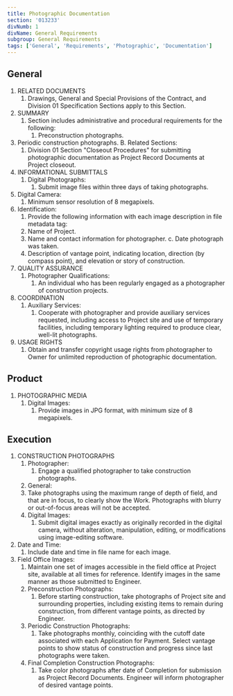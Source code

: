 ```yaml
---
title: Photographic Documentation
section: '013233'
divNumb: 1
divName: General Requirements
subgroup: General Requirements
tags: ['General', 'Requirements', 'Photographic', 'Documentation']
---
```


## General

1. RELATED DOCUMENTS
   1. Drawings, General and Special Provisions of the Contract, and Division 01 Specification Sections apply to this Section.
2. SUMMARY
   1. Section includes administrative and procedural requirements for the following:
      1. Preconstruction photographs.
2. Periodic construction photographs. B. Related Sections:
      1. Division 01 Section "Closeout Procedures" for submitting photographic documentation as Project Record Documents at Project closeout.
3. INFORMATIONAL SUBMITTALS
   1. Digital Photographs:
      1. Submit image files within three days of taking photographs.
1. Digital Camera:
      1. Minimum sensor resolution of 8 megapixels.
2. Identification:
      1. Provide the following information with each image description in file metadata tag:
      1. Name of Project.
      1. Name and contact information for photographer. c. Date photograph was taken.
      1. Description of vantage point, indicating location, direction (by compass point), and elevation or story of construction.
4. QUALITY ASSURANCE
   1. Photographer Qualifications:
      1. An individual who has been regularly engaged as a photographer of construction projects.
5. COORDINATION
   1. Auxiliary Services:
      1. Cooperate with photographer and provide auxiliary services requested, including access to Project site and use of temporary facilities, including temporary lighting required to produce clear, well-lit photographs.
6. USAGE RIGHTS
   1. Obtain and transfer copyright usage rights from photographer to Owner for unlimited reproduction of photographic documentation.

## Product

1. PHOTOGRAPHIC MEDIA
   1. Digital Images:
      1. Provide images in JPG format, with minimum size of 8 megapixels.

## Execution

1. CONSTRUCTION PHOTOGRAPHS
   1. Photographer:
      1. Engage a qualified photographer to take construction photographs.
	1. General:
      1. Take photographs using the maximum range of depth of field, and that are in focus, to clearly show the Work. Photographs with blurry or out-of-focus areas will not be accepted.
   1. Digital Images:
      1. Submit digital images exactly as originally recorded in the digital camera, without alteration, manipulation, editing, or modifications using image-editing software.
1. Date and Time:
      1. Include date and time in file name for each image.
2. Field Office Images:
      1. Maintain one set of images accessible in the field office at Project site, available at all times for reference. Identify images in the same manner as those submitted to Engineer.
   1. Preconstruction Photographs:
      1. Before starting construction, take photographs of Project site and surrounding properties, including existing items to remain during construction, from different vantage points, as directed by Engineer.
   1. Periodic Construction Photographs:
      1. Take photographs monthly, coinciding with the cutoff date associated with each Application for Payment. Select vantage points to show status of construction and progress since last photographs were taken.
   1. Final Completion Construction Photographs:
      1. Take color photographs after date of Completion for submission as Project Record Documents. Engineer will inform photographer of desired vantage points.
